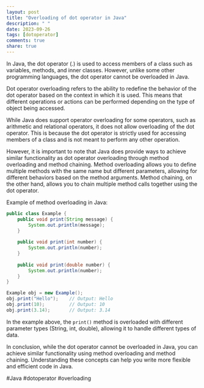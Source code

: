 ```yaml
---
layout: post
title: "Overloading of dot operator in Java"
description: " "
date: 2023-09-26
tags: [dotoperator]
comments: true
share: true
---
```


In Java, the dot operator (.) is used to access members of a class such as variables, methods, and inner classes. However, unlike some other programming languages, the dot operator cannot be overloaded in Java. 

Dot operator overloading refers to the ability to redefine the behavior of the dot operator based on the context in which it is used. This means that different operations or actions can be performed depending on the type of object being accessed.

While Java does support operator overloading for some operators, such as arithmetic and relational operators, it does not allow overloading of the dot operator. This is because the dot operator is strictly used for accessing members of a class and is not meant to perform any other operation.

However, it is important to note that Java does provide ways to achieve similar functionality as dot operator overloading through method overloading and method chaining. Method overloading allows you to define multiple methods with the same name but different parameters, allowing for different behaviors based on the method arguments. Method chaining, on the other hand, allows you to chain multiple method calls together using the dot operator.

Example of method overloading in Java:

```java
public class Example {
    public void print(String message) {
        System.out.println(message);
    }
    
    public void print(int number) {
        System.out.println(number);
    }
    
    public void print(double number) {
        System.out.println(number);
    }
}

Example obj = new Example();
obj.print("Hello");    // Output: Hello
obj.print(10);         // Output: 10
obj.print(3.14);       // Output: 3.14
```

In the example above, the `print()` method is overloaded with different parameter types (String, int, double), allowing it to handle different types of data.

In conclusion, while the dot operator cannot be overloaded in Java, you can achieve similar functionality using method overloading and method chaining. Understanding these concepts can help you write more flexible and efficient code in Java.

#Java #dotoperator #overloading
